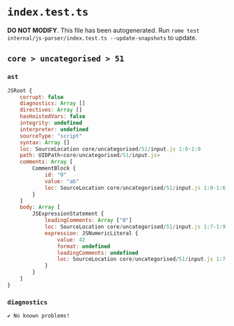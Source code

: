 # `index.test.ts`

**DO NOT MODIFY**. This file has been autogenerated. Run `rome test internal/js-parser/index.test.ts --update-snapshots` to update.

## `core > uncategorised > 51`

### `ast`

```javascript
JSRoot {
	corrupt: false
	diagnostics: Array []
	directives: Array []
	hasHoistedVars: false
	integrity: undefined
	interpreter: undefined
	sourceType: "script"
	syntax: Array []
	loc: SourceLocation core/uncategorised/51/input.js 1:0-1:9
	path: UIDPath<core/uncategorised/51/input.js>
	comments: Array [
		CommentBlock {
			id: "0"
			value: "ab"
			loc: SourceLocation core/uncategorised/51/input.js 1:0-1:6
		}
	]
	body: Array [
		JSExpressionStatement {
			leadingComments: Array ["0"]
			loc: SourceLocation core/uncategorised/51/input.js 1:7-1:9
			expression: JSNumericLiteral {
				value: 42
				format: undefined
				leadingComments: undefined
				loc: SourceLocation core/uncategorised/51/input.js 1:7-1:9
			}
		}
	]
}
```

### `diagnostics`

```
✔ No known problems!

```

